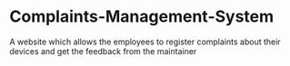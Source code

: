 # Complaints-Management-System
A website which allows the employees to register complaints about their devices and get the feedback from the maintainer
